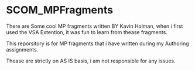 # SCOM_MPFragments

There are Some cool MP fragments written BY Kavin Holman,
when i first used the VSA Extention, it was fun to learn from thease fragments.

This reporsitory is for MP fragments that i have written during my Authoring assignments.

Thease are strictly on AS IS basis, i am not responsible for any issues.
